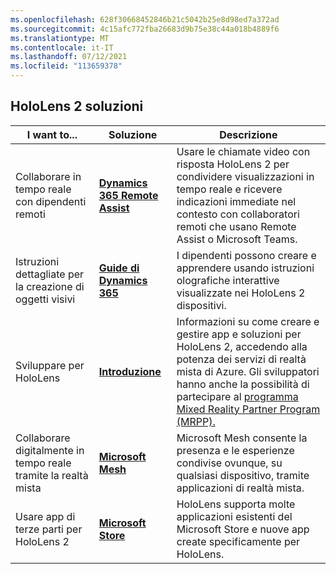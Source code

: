 ```yaml
---
ms.openlocfilehash: 628f30668452846b21c5042b25e8d98ed7a372ad
ms.sourcegitcommit: 4c15afc772fba26683d9b75e38c44a018b4889f6
ms.translationtype: MT
ms.contentlocale: it-IT
ms.lasthandoff: 07/12/2021
ms.locfileid: "113659378"
---
```

## <a name="hololens-2-solutions"></a>HoloLens 2 soluzioni

| I want to... | Soluzione | Descrizione |  
|---------| ------------|------------|
| Collaborare in tempo reale con dipendenti remoti | [**Dynamics 365 Remote Assist**](https://dynamics.microsoft.com/mixed-reality/remote-assist/) | Usare le chiamate video con risposta HoloLens 2 per condividere visualizzazioni in tempo reale e ricevere indicazioni immediate nel contesto con collaboratori remoti che usano Remote Assist o Microsoft Teams. | 
| Istruzioni dettagliate per la creazione di oggetti visivi | [**Guide di Dynamics 365**](https://dynamics.microsoft.com/mixed-reality/guides/capabilities/) | I dipendenti possono creare e apprendere usando istruzioni olografiche interattive visualizzate nei HoloLens 2 dispositivi. |
| Sviluppare per HoloLens | [**Introduzione**](/windows/mixed-reality/develop/development?tabs=unity) | Informazioni su come creare e gestire app e soluzioni per HoloLens 2, accedendo alla potenza dei servizi di realtà mista di Azure. Gli sviluppatori hanno anche la possibilità di partecipare al [programma Mixed Reality Partner Program (MRPP).](https://www.microsoft.com/hololens/mrpp) |
| Collaborare digitalmente in tempo reale tramite la realtà mista | [**Microsoft Mesh**](https://www.microsoft.com/mesh) | Microsoft Mesh consente la presenza e le esperienze condivise ovunque, su qualsiasi dispositivo, tramite applicazioni di realtà mista. |
| Usare app di terze parti per HoloLens 2 | [**Microsoft Store**](../holographic-store-apps.md) | HoloLens supporta molte applicazioni esistenti del Microsoft Store e nuove app create specificamente per HoloLens.
